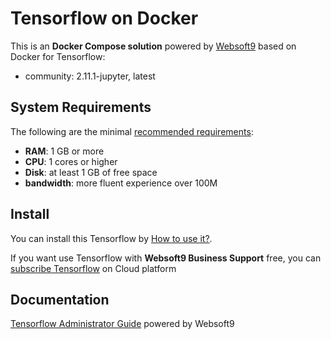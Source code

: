 # Tensorflow on Docker  

This is an **Docker Compose solution** powered by [Websoft9](https://www.websoft9.com) based on Docker for Tensorflow:


 - community:  2.11.1-jupyter, latest


## System Requirements

The following are the minimal [recommended requirements](https://github.com/onlyoffice/docker#recommended-system-requirements):

* **RAM**: 1 GB or more
* **CPU**: 1 cores or higher
* **Disk**: at least 1 GB of free space
* **bandwidth**: more fluent experience over 100M  

## Install

You can install this Tensorflow by [How to use it?](https://github.com/Websoft9/docker-library#how-to-use-it).   

If you want use Tensorflow with **Websoft9 Business Support** free, you can [subscribe Tensorflow](https://www.websoft9.com/apps) on Cloud platform

## Documentation

[Tensorflow Administrator Guide](https://support.websoft9.com/docs/tensorflow) powered by Websoft9